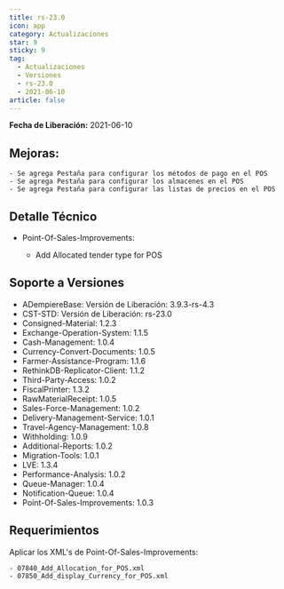 ```yaml
---
title: rs-23.0
icon: app
category: Actualizaciones
star: 9
sticky: 9
tag:
  - Actualizaciones
  - Versiones
  - rs-23.0
  - 2021-06-10
article: false
---
```


**Fecha de Liberación:** 2021-06-10

## Mejoras:

    - Se agrega Pestaña para configurar los métodos de pago en el POS
    - Se agrega Pestaña para configurar los almacenes en el POS
    - Se agrega Pestaña para configurar las listas de precios en el POS

## Detalle Técnico

- Point-Of-Sales-Improvements:

    - Add Allocated tender type for POS

## Soporte a Versiones

- ADempiereBase: Versión de Liberación: 3.9.3-rs-4.3
- CST-STD: Versión de Liberación: rs-23.0
- Consigned-Material: 1.2.3
- Exchange-Operation-System: 1.1.5
- Cash-Management: 1.0.4
- Currency-Convert-Documents: 1.0.5
- Farmer-Assistance-Program: 1.1.6
- RethinkDB-Replicator-Client: 1.1.2
- Third-Party-Access: 1.0.2
- FiscalPrinter: 1.3.2
- RawMaterialReceipt: 1.0.5
- Sales-Force-Management: 1.0.2
- Delivery-Management-Service: 1.0.1
- Travel-Agency-Management: 1.0.8
- Withholding: 1.0.9
- Additional-Reports: 1.0.2
- Migration-Tools: 1.0.1
- LVE: 1.3.4
- Performance-Analysis: 1.0.2
- Queue-Manager: 1.0.4
- Notification-Queue: 1.0.4
- Point-Of-Sales-Improvements: 1.0.3

## Requerimientos

Aplicar los XML's de Point-Of-Sales-Improvements:

    - 07840_Add_Allocation_for_POS.xml
    - 07850_Add_display_Currency_for_POS.xml
